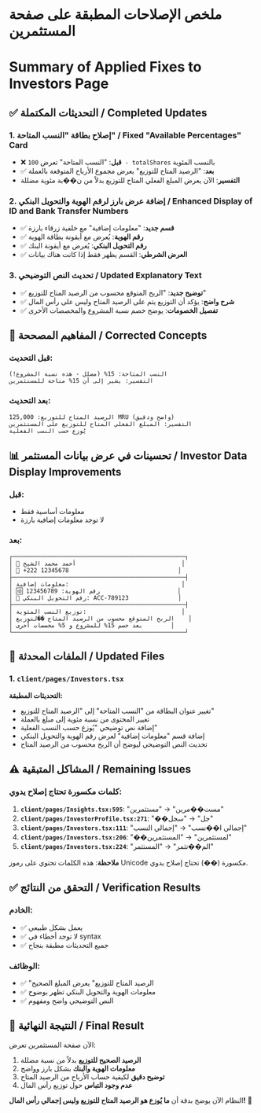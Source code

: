 # ملخص الإصلاحات المطبقة على صفحة المستثمرين
# Summary of Applied Fixes to Investors Page

## ✅ **التحديثات المكتملة / Completed Updates**

### 1. **إصلاح بطاقة "النسب المتاحة" / Fixed "Available Percentages" Card**
- ❌ **قبل**: "النسب المتاحة" تعرض `100 - totalShares` بالنسب المئوية
- ✅ **بعد**: "الرصيد المتاح للتوزيع" يعرض مجموع الأرباح المتوقعة بالعملة
- **التفسير**: الآن يعرض المبلغ الفعلي المتاح للتوزيع بدلاً من ن��بة مئوية مضللة

### 2. **إضافة عرض بارز لرقم الهوية والتحويل البنكي / Enhanced Display of ID and Bank Transfer Numbers**
- ✅ **قسم جديد**: "معلومات إضافية" مع خلفية زرقاء بارزة
- ✅ **رقم الهوية**: يُعرض مع أيقونة بطاقة الهوية
- ✅ **رقم التحويل البنكي**: يُعرض مع أيقونة البنك
- ✅ **العرض الشرطي**: القسم يظهر فقط إذا كانت هناك بيانات

### 3. **تحديث النص التوضيحي / Updated Explanatory Text**
- ✅ **توضيح جديد**: "الربح المتوقع محسوب من الرصيد المتاح للتوزيع"
- ✅ **شرح واضح**: يؤكد أن التوزيع يتم على الرصيد المتاح وليس على رأس المال
- ✅ **تفصيل الخصومات**: يوضح خصم نسبة المشروع والمخصصات الأخرى

## 🎯 **المفاهيم المصححة / Corrected Concepts**

### قبل التحديث:
```
النسب المتاحة: 15% (مضلل - هذه نسبة المشروع!)
التفسير: يشير إلى أن 15% متاحة للمستثمرين
```

### بعد التحديث:
```
الرصيد المتاح للتوزيع: 125,000 MRU (واضح ودقيق)
التفسير: المبلغ الفعلي المتاح للتوزيع على المستثمرين
يُوزع حسب النسب الفعلية
```

## 📊 **تحسينات في عرض بيانات المستثمر / Investor Data Display Improvements**

### قبل:
- معلومات أساسية فقط
- لا توجد معلومات إضافية بارزة

### بعد:
```
┌─────────────────────────────────────────────────┐
│ 👤 أحمد محمد الشيخ                              │
│ 📱 +222 12345678                               │
├─────────────────────────────────────────────────┤
│ معلومات إضافية:                                │
│ 🆔 رقم الهوية: 123456789                      │
│ 🏦 رقم التحويل البنكي: ACC-789123              │
├─────────────────────────────────────────────────┤
│ توزيع النسب المئوية:                           │
│ الربح المتوقع محسوب من الرصيد المتاح ��لتوزيع    │
│ بعد خصم 15% للمشروع و 5% مخصصات أخرى        │
└─────────────────────────────────────────────────┘
```

## 🔧 **الملفات المحدثة / Updated Files**

### 1. **`client/pages/Investors.tsx`**
**التحديثات المطبقة:**
- تغيير عنوان البطاقة من "النسب المتاحة" إلى "الرصيد المتاح للتوزيع"
- تغيير المحتوى من نسبة مئوية إلى مبلغ بالعملة
- إضافة نص توضيحي "يُوزع حسب النسب الفعلية"
- إضافة قسم "معلومات إضافية" لعرض رقم الهوية والتحويل البنكي
- تحديث النص التوضيحي ليوضح أن الربح محسوب من الرصيد المتاح

## ⚠️ **المشاكل المتبقية / Remaining Issues**

### كلمات مكسورة تحتاج إصلاح يدوي:
1. **`client/pages/Insights.tsx:595`**: "مست��مرين" → "مستثمرين"
2. **`client/pages/InvestorProfile.tsx:271`**: "��جل" → "سجل"
3. **`client/pages/Investors.tsx:111`**: "إجمالي ا��نسب" → "إجمالي النسب"
4. **`client/pages/Investors.tsx:206`**: "��لمستثمرين" → "المستثمرين"
5. **`client/pages/Investors.tsx:224`**: "الم��تثمر" → "المستثمر"

**ملاحظة**: هذه الكلمات تحتوي على رموز Unicode مكسورة (��) تحتاج إصلاح يدوي.

## ✅ **التحقق من النتائج / Verification Results**

### الخادم:
- ✅ يعمل بشكل طبيعي
- ✅ لا توجد أخطاء في syntax
- ✅ جميع التحديثات مطبقة بنجاح

### الوظائف:
- ✅ "الرصيد المتاح للتوزيع" يعرض المبلغ الصحيح
- ✅ معلومات الهوية والتحويل البنكي تظهر بوضوح
- ✅ النص التوضيحي واضح ومفهوم

## 🎉 **النتيجة النهائية / Final Result**

الآن صفحة المستثمرين تعرض:
1. **الرصيد الصحيح للتوزيع** بدلاً من نسبة مضللة
2. **معلومات الهوية والبنك** بشكل بارز وواضح
3. **توضيح دقيق** لكيفية حساب الأرباح من الرصيد المتاح
4. **عدم وجود التباس** حول توزيع رأس المال

النظام الآن يوضح بدقة أن **ما يُوزع هو الرصيد المتاح للتوزيع وليس إجمالي رأس المال!** 🎯
